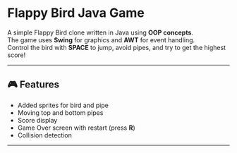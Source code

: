# Flappy Bird Java Game

A simple Flappy Bird clone written in Java using **OOP concepts**.  
The game uses **Swing** for graphics and **AWT** for event handling.  
Control the bird with **SPACE** to jump, avoid pipes, and try to get the highest score!

---

## 🎮 Features

- Added sprites for bird and pipe  
- Moving top and bottom pipes  
- Score display  
- Game Over screen with restart (press **R**)  
- Collision detection  

---






